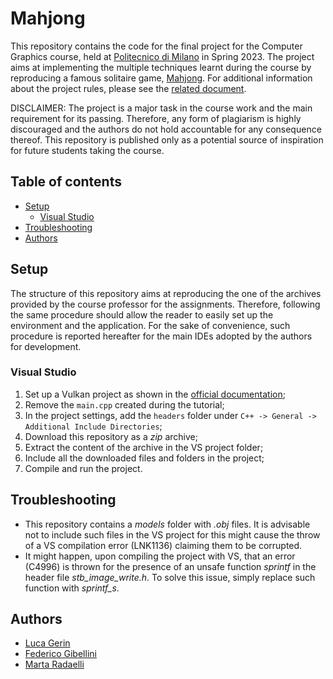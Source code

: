 # Mahjong
This repository contains the code for the final project for the Computer Graphics course, held at [Politecnico di Milano](https://polimi.it) in Spring 2023. The project aims at implementing the multiple techniques learnt during the course by reproducing a famous solitaire game, [Mahjong](https://en.wikipedia.org/wiki/Mahjong_solitaire). For additional information about the project rules, please see the [related document](Projects%20rules.pdf).

DISCLAIMER: The project is a major task in the course work and the main requirement for its passing. Therefore, any form of plagiarism is highly discouraged and the authors do not hold accountable for any consequence thereof. This repository is published only as a potential source of inspiration for future students taking the course.

## Table of contents
- [Setup](#setup)
  -  [Visual Studio](#visual-studio)
- [Troubleshooting](#troubleshooting)
- [Authors](#authors)

## Setup

The structure of this repository aims at reproducing the one of the archives provided by the course professor for the assignments. Therefore, following the same procedure should allow the reader to easily set up the environment and the application. For the sake of convenience, such procedure is reported hereafter for the main IDEs adopted by the authors for development.

### Visual Studio
1. Set up a Vulkan project as shown in the [official documentation](https://vulkan-tutorial.com/Development_environment);
2. Remove the `main.cpp` created during the tutorial;
3. In the project settings, add the `headers` folder under `C++ -> General -> Additional Include Directories`;
4. Download this repository as a *zip* archive;
5. Extract the content of the archive in the VS project folder;
6. Include all the downloaded files and folders in the project;
7. Compile and run the project.



## Troubleshooting
- This repository contains a *models* folder with *.obj* files. It is advisable not to include such files in the VS project for this might cause the throw of a VS compilation error (LNK1136) claiming them to be corrupted.
- It might happen, upon compiling the project with VS, that an error (C4996) is thrown for the presence of an unsafe function *sprintf* in the header file *stb_image_write.h*. To solve this issue, simply replace such function with *sprintf_s*.


## Authors
- [Luca Gerin](https://github.com/LucaGerin)
- [Federico Gibellini](https://github.com/gblfrc)
- [Marta Radaelli](https://github.com/MartaRadaelli)
